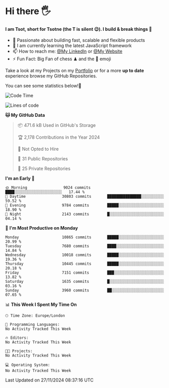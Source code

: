 # Hi there :raised_hand_with_fingers_splayed:
#### I am Tsot, short for Tsotne (the T is silent :wink:). I build & break things :space_invader:
- :telescope: Passionate about building fast, scalable and flexible products
- :seedling: I am currently learning the latest JavaScript framework 
- :mailbox: How to reach me: [@My LinkedIn](https://www.linkedin.com/in/tsotne-gvadzabia/) or [@My Website](https://tsotne.co.uk/contact)
- :zap: Fun Fact: Big Fan of chess ♟ and the 👾 emoji

Take a look at my Projects on my [Portfolio](https://tsotne.co.uk/) or for a more **up to date** experience browse my GitHub Repositories.

You can see some statistics below!:space_invader:
<!--START_SECTION:waka-->
![Code Time](http://img.shields.io/badge/Code%20Time-761%20hrs%202%20mins-blue)

![Lines of code](https://img.shields.io/badge/From%20Hello%20World%20I%27ve%20Written-17.6%20million%20lines%20of%20code-blue)

**🐱 My GitHub Data** 

> 📦 471.6 kB Used in GitHub's Storage 
 > 
> 🏆 2,178 Contributions in the Year 2024
 > 
> 🚫 Not Opted to Hire
 > 
> 📜 31 Public Repositories 
 > 
> 🔑 25 Private Repositories 
 > 
**I'm an Early 🐤** 

```text
🌞 Morning                9024 commits        ████░░░░░░░░░░░░░░░░░░░░░   17.44 % 
🌆 Daytime                30803 commits       ███████████████░░░░░░░░░░   59.52 % 
🌃 Evening                9784 commits        █████░░░░░░░░░░░░░░░░░░░░   18.90 % 
🌙 Night                  2143 commits        █░░░░░░░░░░░░░░░░░░░░░░░░   04.14 % 
```
📅 **I'm Most Productive on Monday** 

```text
Monday                   10865 commits       █████░░░░░░░░░░░░░░░░░░░░   20.99 % 
Tuesday                  7680 commits        ████░░░░░░░░░░░░░░░░░░░░░   14.84 % 
Wednesday                10018 commits       █████░░░░░░░░░░░░░░░░░░░░   19.36 % 
Thursday                 10445 commits       █████░░░░░░░░░░░░░░░░░░░░   20.18 % 
Friday                   7151 commits        ███░░░░░░░░░░░░░░░░░░░░░░   13.82 % 
Saturday                 1635 commits        █░░░░░░░░░░░░░░░░░░░░░░░░   03.16 % 
Sunday                   3960 commits        ██░░░░░░░░░░░░░░░░░░░░░░░   07.65 % 
```


📊 **This Week I Spent My Time On** 

```text
🕑︎ Time Zone: Europe/London

💬 Programming Languages: 
No Activity Tracked This Week

🔥 Editors: 
No Activity Tracked This Week

🐱‍💻 Projects: 
No Activity Tracked This Week

💻 Operating System: 
No Activity Tracked This Week
```


 Last Updated on 27/11/2024 08:37:16 UTC
<!--END_SECTION:waka-->
